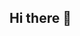 ## Hi there 👋

<!--
**JohannesLaue/JohannesLaue** is a ✨ _special_ ✨ repository because its `README.md` (this file) appears on your GitHub profile.
HI my name is JJ
Here are some ideas to get you started:

- 🔭 I’m currently working on ...
- 🌱 I’m currently learning ...
- 👯 I’m looking to collaborate on ...
- 🤔 I’m looking for help with ...
- 💬 Ask me about ...
- 📫 How to reach me: ...
- 😄 Pronouns: ...
- ⚡ Fun fact: ...
-->
